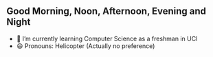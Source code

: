 ## Good Morning, Noon, Afternoon, Evening and Night

- 🌱 I’m currently learning Computer Science as a freshman in UCI
- 😄 Pronouns: Helicopter (Actually no preference)

<!--
**EatKFCinMc/EatKFCinMc** is a ✨ _special_ ✨ repository because its `README.md` (this file) appears on your GitHub profile.

Here are some ideas to get you started:

- 🔭 I’m currently working on ...
- 🌱 I’m currently learning ...
- 👯 I’m looking to collaborate on ...
- 🤔 I’m looking for help with ...
- 💬 Ask me about ...
- 📫 How to reach me: ...
- 😄 Pronouns: ...
- ⚡ Fun fact: ...
-->
